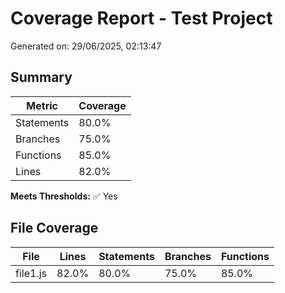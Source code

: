 # Coverage Report - Test Project

Generated on: 29/06/2025, 02:13:47

## Summary

| Metric | Coverage |
|--------|----------|
| Statements | 80.0% |
| Branches | 75.0% |
| Functions | 85.0% |
| Lines | 82.0% |

**Meets Thresholds:** ✅ Yes

## File Coverage

| File | Lines | Statements | Branches | Functions |
|------|-------|------------|----------|-----------|
| file1.js | 82.0% | 80.0% | 75.0% | 85.0% |
